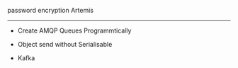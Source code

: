 password encryption
Artemis

---
- Create AMQP Queues Programmtically
- Object send without Serialisable

- Kafka
